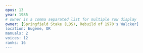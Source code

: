 ```yaml
---
opus: 13
year: 1985
# owner is a comma separated list for multiple row display
owner: [Springfield Stake (LDS), Rebuild of 1970's Walcker]
location: Eugene, OR
manuals: 2
voices: 12
ranks: 16
---
```

